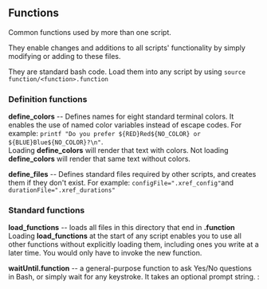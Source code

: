 ## Functions

Common functions used by more than one script.

They enable changes and additions to all scripts' functionality by simply
modifying or adding to these files.

They are standard bash code. Load them into any script by using
`source function/<function>.function`

### Definition functions

**define_colors** -- Defines names for eight standard terminal colors.  It
enables the use of named color variables instead of escape codes. For example:
`printf "Do you prefer ${RED}Red${NO_COLOR} or ${BLUE}Blue${NO_COLOR}?\n"`.  
Loading **define_colors** will render that text with colors. Not loading
**define_colors** will render that same text without colors.

**define_files** -- Defines standard files required by other scripts, and
creates them if they don't exist. For example: `configFile=".xref_config"`and
`durationFile=".xref_durations"`

### Standard functions

**load_functions** -- loads all files in this directory that end in
**.function**  
Loading **load_functions** at the start of any script enables you to use all
other functions without explicitly loading them, including ones you write at a
later time. You would only have to invoke the new function.

**waitUntil.function** -- a general-purpose function to ask Yes/No questions in Bash, or simply
wait for any keystroke. It takes an optional prompt string.
: